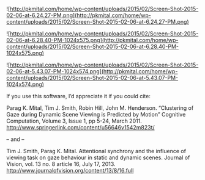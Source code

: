 ![http://pkmital.com/home/wp-content/uploads/2015/02/Screen-Shot-2015-02-06-at-6.24.27-PM.png](http://pkmital.com/home/wp-content/uploads/2015/02/Screen-Shot-2015-02-06-at-6.24.27-PM.png)

![http://pkmital.com/home/wp-content/uploads/2015/02/Screen-Shot-2015-02-06-at-6.28.40-PM-1024x575.png](http://pkmital.com/home/wp-content/uploads/2015/02/Screen-Shot-2015-02-06-at-6.28.40-PM-1024x575.png)

![http://pkmital.com/home/wp-content/uploads/2015/02/Screen-Shot-2015-02-06-at-5.43.07-PM-1024x574.png](http://pkmital.com/home/wp-content/uploads/2015/02/Screen-Shot-2015-02-06-at-5.43.07-PM-1024x574.png)

If you use this software, I’d appreciate it if you could cite:

Parag K. Mital, Tim J. Smith, Robin Hill, John M. Henderson. “Clustering of Gaze during Dynamic Scene Viewing is Predicted by Motion” Cognitive Computation, Volume 3, Issue 1, pp 5-24, March 2011. http://www.springerlink.com/content/u56646v1542m823t/

– and –

Tim J. Smith, Parag K. Mital. Attentional synchrony and the influence of viewing task on gaze behaviour in static and dynamic scenes. Journal of Vision, vol. 13 no. 8 article 16, July 17, 2013. http://www.journalofvision.org/content/13/8/16.full
